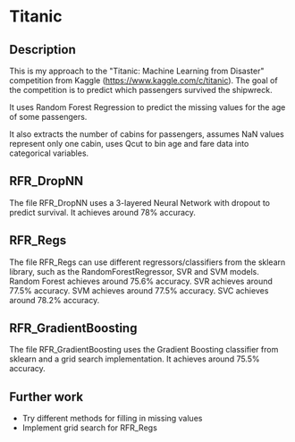 # Titanic

## Description
This is my approach to the "Titanic: Machine Learning from Disaster" competition from Kaggle (https://www.kaggle.com/c/titanic). The goal of the competition is to predict which passengers survived the shipwreck.

It uses Random Forest Regression to predict the missing values for the age of some passengers.

It also extracts the number of cabins for passengers, assumes NaN values represent only one cabin, uses Qcut to bin age and fare data into categorical variables.

## RFR_DropNN
The file RFR_DropNN uses a 3-layered Neural Network with dropout to predict survival.
It achieves around 78% accuracy.

## RFR_Regs
The file RFR_Regs can use different regressors/classifiers from the sklearn library, such as the RandomForestRegressor, SVR and SVM models.
Random Forest achieves around 75.6% accuracy.
SVR achieves around 77.5% accuracy.
SVM achieves around 77.5% accuracy.
SVC achieves around 78.2% accuracy.

## RFR_GradientBoosting
The file RFR_GradientBoosting uses the Gradient Boosting classifier from sklearn and a grid search implementation.
It achieves around 75.5% accuracy.

## Further work
- Try different methods for filling in missing values
- Implement grid search for RFR_Regs
